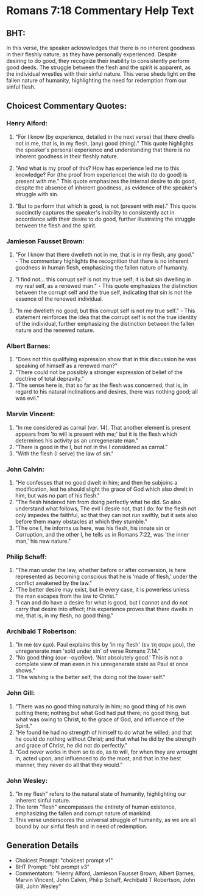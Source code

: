 # Romans 7:18 Commentary Help Text

## BHT:
In this verse, the speaker acknowledges that there is no inherent goodness in their fleshly nature, as they have personally experienced. Despite desiring to do good, they recognize their inability to consistently perform good deeds. The struggle between the flesh and the spirit is apparent, as the individual wrestles with their sinful nature. This verse sheds light on the fallen nature of humanity, highlighting the need for redemption from our sinful flesh.

## Choicest Commentary Quotes:
### Henry Alford:
1. "For I know (by experience, detailed in the next verse) that there dwells not in me, that is, in my flesh, (any) good (thing)." This quote highlights the speaker's personal experience and understanding that there is no inherent goodness in their fleshly nature.

2. "And what is my proof of this? How has experience led me to this knowledge? For (the proof from experience) the wish (to do good) is present with me." This quote emphasizes the internal desire to do good, despite the absence of inherent goodness, as evidence of the speaker's struggle with sin.

3. "But to perform that which is good, is not (present with me)." This quote succinctly captures the speaker's inability to consistently act in accordance with their desire to do good, further illustrating the struggle between the flesh and the spirit.

### Jamieson Fausset Brown:
1. "For I know that there dwelleth not in me, that is in my flesh, any good." - The commentary highlights the recognition that there is no inherent goodness in human flesh, emphasizing the fallen nature of humanity.

2. "I find not... this corrupt self is not my true self; it is but sin dwelling in my real self, as a renewed man." - This quote emphasizes the distinction between the corrupt self and the true self, indicating that sin is not the essence of the renewed individual.

3. "In me dwelleth no good; but this corrupt self is not my true self." - This statement reinforces the idea that the corrupt self is not the true identity of the individual, further emphasizing the distinction between the fallen nature and the renewed nature.

### Albert Barnes:
1. "Does not this qualifying expression show that in this discussion he was speaking of himself as a renewed man?"
2. "There could not be possibly a stronger expression of belief of the doctrine of total depravity."
3. "The sense here is, that so far as the flesh was concerned, that is, in regard to his natural inclinations and desires, there was nothing good; all was evil."

### Marvin Vincent:
1. "In me considered as carnal (ver. 14). That another element is present appears from 'to will is present with me;' but it is the flesh which determines his activity as an unregenerate man."
2. "There is good in the I, but not in the I considered as carnal."
3. "With the flesh (I serve) the law of sin."

### John Calvin:
1. "He confesses that no good dwelt in him; and then he subjoins a modification, lest he should slight the grace of God which also dwelt in him, but was no part of his flesh."
2. "The flesh hindered him from doing perfectly what he did. So also understand what follows, The evil I desire not, that I do: for the flesh not only impedes the faithful, so that they can not run swiftly, but it sets also before them many obstacles at which they stumble."
3. "The one I, he informs us here, was his flesh, his innate sin or Corruption, and the other I, he tells us in Romans 7:22, was 'the inner man,' his new nature."

### Philip Schaff:
1. "The man under the law, whether before or after conversion, is here represented as becoming conscious that he is ‘made of flesh,’ under the conflict awakened by the law."
2. "The better desire may exist, but in every case, it is powerless unless the man escapes from the law to Christ."
3. "I can and do have a desire for what is good, but I cannot and do not carry that desire into effect; this experience proves that there dwells in me, that is, in my flesh, no good thing."

### Archibald T Robertson:
1. "In me (εν εμο). Paul explains this by 'in my flesh' (εν τη σαρκ μου), the unregenerate man 'sold under sin' of verse Romans 7:14."
2. "No good thing (ουκ--αγαθον). 'Not absolutely good.' This is not a complete view of man even in his unregenerate state as Paul at once shows."
3. "The wishing is the better self, the doing not the lower self."

### John Gill:
1. "There was no good thing naturally in him; no good thing of his own putting there; nothing but what God had put there; no good thing, but what was owing to Christ, to the grace of God, and influence of the Spirit."
2. "He found he had no strength of himself to do what he willed; and that he could do nothing without Christ; and that what he did by the strength and grace of Christ, he did not do perfectly."
3. "God never works in them so to do, as to will, for when they are wrought in, acted upon, and influenced to do the most, and that in the best manner, they never do all that they would."

### John Wesley:
1. "In my flesh" refers to the natural state of humanity, highlighting our inherent sinful nature.
2. The term "flesh" encompasses the entirety of human existence, emphasizing the fallen and corrupt nature of mankind.
3. This verse underscores the universal struggle of humanity, as we are all bound by our sinful flesh and in need of redemption.


## Generation Details
- Choicest Prompt: "choicest prompt v1"
- BHT Prompt: "bht prompt v3"
- Commentators: "Henry Alford, Jamieson Fausset Brown, Albert Barnes, Marvin Vincent, John Calvin, Philip Schaff, Archibald T Robertson, John Gill, John Wesley"
